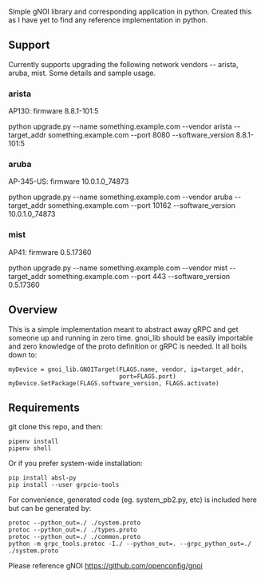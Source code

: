 Simple gNOI library and corresponding application in python.  Created this as
I have yet to find any reference implementation in python.

## Support
Currently supports upgrading the following network vendors -- arista, aruba,
mist.  Some details and sample usage.

### arista
AP130: firmware 8.8.1-101:5

python upgrade.py --name something.example.com --vendor arista
 --target_addr something.example.com --port 8080
 --software_version 8.8.1-101:5

### aruba
AP-345-US: firmware 10.0.1.0_74873

python upgrade.py --name something.example.com --vendor aruba
 --target_addr something.example.com --port 10162
 --software_version 10.0.1.0_74873

### mist
AP41: firmware 0.5.17360

python upgrade.py --name something.example.com --vendor mist
 --target_addr something.example.com --port 443
 --software_version 0.5.17360

## Overview
This is a simple implementation meant to abstract away gRPC and get someone up
and running in zero time.  gnoi_lib should be easily importable and zero
knowledge of the proto definition or gRPC is needed.  It all boils down to:

```
myDevice = gnoi_lib.GNOITarget(FLAGS.name, vendor, ip=target_addr,
                               port=FLAGS.port)
myDevice.SetPackage(FLAGS.software_version, FLAGS.activate)
```

## Requirements
git clone this repo, and then:
```
pipenv install
pipenv shell
```
Or if you prefer system-wide installation:
```
pip install absl-py
pip install --user grpcio-tools
```

For convenience, generated code (eg. system_pb2.py, etc) is included here but
can be generated by:

```
protoc --python_out=./ ./system.proto
protoc --python_out=./ ./types.proto
protoc --python_out=./ ./common.proto
python -m grpc_tools.protoc -I./ --python_out=. --grpc_python_out=./ ./system.proto
```

Please reference gNOI
https://github.com/openconfig/gnoi
